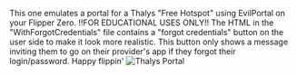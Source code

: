 This one emulates a portal for a Thalys "Free Hotspot" using EvilPortal on your Flipper Zero.
!!FOR EDUCATIONAL USES ONLY!!
The HTML in the "WithForgotCredentials" file contains a "forgot credentials" button on the user side to make it look more realistic. This button only shows a message inviting them to go on their provider's app if they forgot their login/password.
Happy flippin'
![Thalys Portal](https://zupimages.net/up/23/31/9mvw.png)
